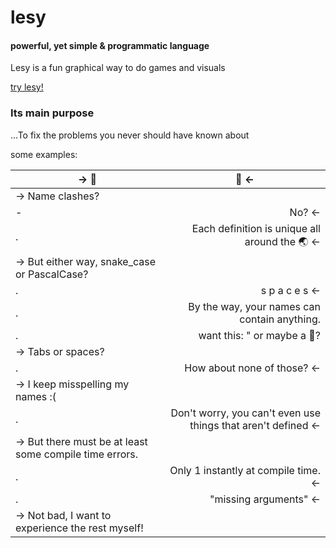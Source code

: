 # lesy
#### powerful, yet simple & programmatic language

Lesy is a fun graphical way to do games and visuals

[try lesy!](https://lesy-lang.github.io/lesy/)

### Its main purpose
...To fix the problems you never should have known about

some examples:

→ 💬  | 💬 ←
----- | --
→ Name clashes? |
- | <div align="right">No? ←</div>
. | <div align="right">Each definition is unique all around the 🌏 ←</div>
→ But either way, snake_case or PascalCase? | 
. | <div align="right">s p a c e s ←</div>
. | <div align="right">By the way, your names can contain anything.</div>
. | <div align="right">want this: " or maybe a 🌲?</div>
→ Tabs or spaces? | 
. | <div align="right">How about none of those? ←</div>
→ I keep misspelling my names :( |
. | <div align="right">Don't worry, you can't even use things that aren't defined ←</div>
→ But there must be at least some compile time errors. |
. | <div align="right">Only 1 instantly at compile time. ←</div>
. | <div align="right">"missing arguments" ←</div>
→ Not bad, I want to experience the rest myself! |
